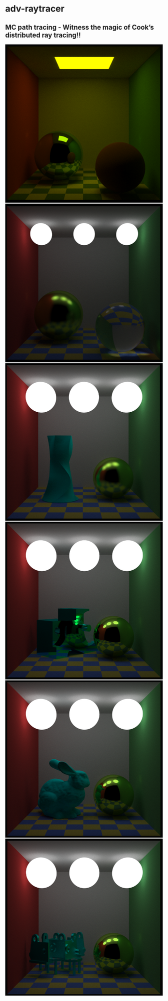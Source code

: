 # adv-raytracer
## MC path tracing - Witness the magic of Cook’s distributed ray tracing!!

![](43.PNG)
![](46.PNG)
![](50.PNG)
![](53.PNG)
![](54.PNG)
![](55.PNG)
